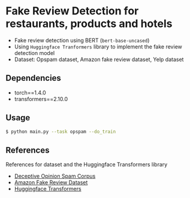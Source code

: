 # Fake Review Detection for restaurants, products and hotels

- Fake review detection using BERT (`bert-base-uncased`)
- Using `Huggingface Tranformers` library to implement the fake review detection model
- Dataset: Opspam dataset, Amazon fake review dataset, Yelp dataset

## Dependencies

- torch==1.4.0
- transformers==2.10.0

## Usage

```bash
$ python main.py --task opspam --do_train
```

## References
References for dataset and the Huggingface Transformers library
- [Deceptive Opinion Spam Corpus](https://myleott.com/op-spam.html)
- [Amazon Fake Review Dataset](https://www.kaggle.com/lievgarcia/amazon-reviews)
- [Huggingface Transformers](https://github.com/huggingface/transformers)
